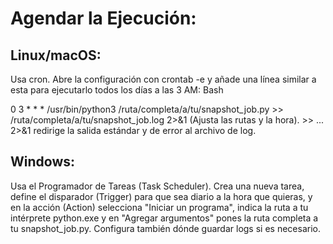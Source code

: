 # Agendar la Ejecución:
## Linux/macOS: 
Usa cron. Abre la configuración con crontab -e y añade una línea similar a esta para ejecutarlo todos los días a las 3 AM:
Bash

0 3 * * * /usr/bin/python3 /ruta/completa/a/tu/snapshot_job.py >> /ruta/completa/a/tu/snapshot_job.log 2>&1
(Ajusta las rutas y la hora). >> ... 2>&1 redirige la salida estándar y de error al archivo de log.

## Windows: 
Usa el Programador de Tareas (Task Scheduler). Crea una nueva tarea, define el disparador (Trigger) para que sea diario a la hora que quieras, y en la acción (Action) selecciona "Iniciar un programa", indica la ruta a tu intérprete python.exe y en "Agregar argumentos" pones la ruta completa a tu snapshot_job.py. Configura también dónde guardar logs si es necesario.